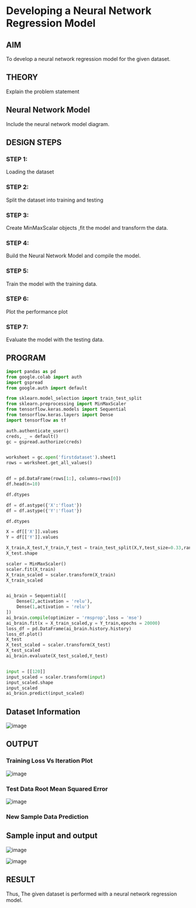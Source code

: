 # Developing a Neural Network Regression Model

## AIM

To develop a neural network regression model for the given dataset.

## THEORY

Explain the problem statement

## Neural Network Model

Include the neural network model diagram.

## DESIGN STEPS

### STEP 1:

Loading the dataset

### STEP 2:

Split the dataset into training and testing

### STEP 3:

Create MinMaxScalar objects ,fit the model and transform the data.

### STEP 4:

Build the Neural Network Model and compile the model.

### STEP 5:

Train the model with the training data.

### STEP 6:

Plot the performance plot

### STEP 7:

Evaluate the model with the testing data.

## PROGRAM

```python
import pandas as pd
from google.colab import auth
import gspread
from google.auth import default

from sklearn.model_selection import train_test_split
from sklearn.preprocessing import MinMaxScaler
from tensorflow.keras.models import Sequential
from tensorflow.keras.layers import Dense
import tensorflow as tf

auth.authenticate_user()
creds, _ = default()
gc = gspread.authorize(creds)


worksheet = gc.open('firstdataset').sheet1
rows = worksheet.get_all_values()


df = pd.DataFrame(rows[1:], columns=rows[0])
df.head(n=10)

df.dtypes

df = df.astype({'X':'float'})
df = df.astype({'Y':'float'})

df.dtypes

X = df[['X']].values
Y = df[['Y']].values

X_train,X_test,Y_train,Y_test = train_test_split(X,Y,test_size=0.33,random_state=50)
X_test.shape

scaler = MinMaxScaler()
scaler.fit(X_train)
X_train_scaled = scaler.transform(X_train)
X_train_scaled


ai_brain = Sequential([
    Dense(2,activation = 'relu'),
    Dense(1,activation = 'relu')
])
ai_brain.compile(optimizer = 'rmsprop',loss = 'mse')
ai_brain.fit(x = X_train_scaled,y = Y_train,epochs = 20000)
loss_df = pd.DataFrame(ai_brain.history.history)
loss_df.plot()
X_test
X_test_scaled = scaler.transform(X_test)
X_test_scaled
ai_brain.evaluate(X_test_scaled,Y_test)


input = [[120]]
input_scaled = scaler.transform(input)
input_scaled.shape
input_scaled
ai_brain.predict(input_scaled)
```
## Dataset Information
![image](https://user-images.githubusercontent.com/105230321/194721963-4ccb214f-bcbc-4b25-bb86-3b8f1e41cba5.png)

## OUTPUT

### Training Loss Vs Iteration Plot
![image](https://user-images.githubusercontent.com/105230321/194721971-2f0d2f5c-4c92-407a-80cc-a22fe7d1c331.png)


### Test Data Root Mean Squared Error

![image](https://user-images.githubusercontent.com/105230321/194721977-e9e029c1-9208-42dc-8a95-f728284a941a.png)

### New Sample Data Prediction
## Sample input and output
![image](https://user-images.githubusercontent.com/105230321/194722009-3540d924-c4dc-465c-92bf-26b414481d17.png)

![image](https://user-images.githubusercontent.com/105230321/194722015-821bb72e-8c21-44e4-b418-e2a113804a4e.png)


## RESULT
Thus, The given dataset is performed with a neural network regression model.

